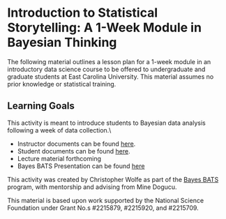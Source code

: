 # Introduction to Statistical Storytelling: A 1-Week Module in Bayesian Thinking
The following material outlines a lesson plan for a 1-week module in an introductory data science course to be offered to undergraduate and graduate students at East Carolina University. This material assumes no prior knowledge or statistical training. 

## Learning Goals
This activity is meant to introduce students to Bayesian data analysis following a week of data collection.\
  -  Instructor documents can be found [here](https://github.com/bayes-bats/tier2-anthro/blob/main/Classroom_Resources/BayesActivity/Instructor_File.qmd).
  -  Student documents can be found [here](https://github.com/bayes-bats/tier2-anthro/blob/main/Classroom_Resources/BayesActivity/Student_File.qmd).
  -  Lecture material forthcoming
  -  Bayes BATS Presentation can be found [here](https://ecu.hosted.panopto.com/Panopto/Pages/Viewer.aspx?id=c7d6204a-9ea6-4e49-a2da-b24300fde86d)

This activity was created by Christopher Wolfe as part of the [Bayes BATS](https://www.stat.uci.edu/bayes-bats/) program, with mentorship and advising from Mine Dogucu.

This material is based upon work supported by the National Science Foundation under Grant No.s #2215879, #2215920, and #2215709.
